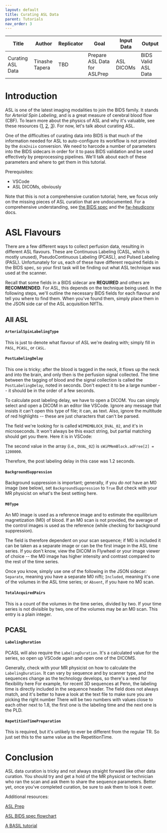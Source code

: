 ```yaml
---
layout: default
title: Curating ASL Data
parent: Tutorials
nav_order: 3
---
```


| Title | Author | Replicator | Goal | Input Data | Output |
| ----- | ------ | ---------- | ---- | ---------- | ------ |
| Curating ASL Data | Tinashe Tapera | TBD | Prepare ASL Data for ASLPrep | ASL DICOMs | BIDS Valid ASL Data |

# Introduction

ASL is one of the latest imaging modalities to join the BIDS family.
It stands for *Arterial Spin Labeling*, and is a great measure of cerebral blood flow (CBF).
To learn more about the physics of ASL and why it's valuable, see these resources ([1](https://mriquestions.com/uploads/3/4/5/7/34572113/asl_review_1156841300209x_1-s2.0-s221156841300209x-main.pdf), [2](https://www.hindawi.com/journals/ijbi/2012/818456/), [3](https://pubmed.ncbi.nlm.nih.gov/24715426/)).
For now, let's talk about curating ASL.

One of the difficulties of curating data into BIDS is that much of the information needed for ASL to auto-configure its workflow is not provided by the `dcm2niix` conversion.
We need to harcode a number of parameters into the BIDS sidecars in order for it to pass BIDS validation and be used effectively by preprocessing pipelines.
We'll talk about each of these parameters and where to get them in this tutorial.

Prerequisites:

- VSCode
- ASL DICOMs, obviously

Note that this is not a comprehensive curation tutorial; here, we focus only on the missing pieces of ASL curation that are undocumented.
For a comprehensive understanding, see [the BIDS spec](https://bids-specification.readthedocs.io/en/stable/) and the [fw-heudiconv](https://fw-heudiconv.readthedocs.io/en/latest/) docs.

# ASL Flavours

There are a few different ways to collect perfusion data, resulting in different ASL flavours.
These are Continuous Labeling (CASL, which is mostly unused), PseudoContinuous Labeling (PCASL), and Pulsed Labeling (PASL).
Unfortunately for us, each of these have different required fields in the BIDS spec, so your first task will be finding out what ASL technique was used at the scanner.

Recall that some fields in a BIDS sidecar are **REQUIRED** and others are **RECOMMENDED**.
For ASL, this depends on the technique being used.
In the following steps, we'll outline the necessary BIDS fields for each flavour and tell you where to find them.
When you've found them, simply place them in the JSON side car of the ASL acquisition NIfTIs.

## All ASL

#### `ArterialSpinLabelingType`

This is just to denote what flavour of ASL we're dealing with; simply fill in `PASL`, `PCASL`, or `CASL`.

#### `PostLabelingDelay`

This one is tricky; after the blood is tagged in the neck, it flows up the neck and into the brain, and only then is the perfusion signal collected.
The time between the tagging of blood and the signal collection is called the `PostLabelingDelay`, noted in seconds.
Don't expect it to be a large number -- it should be in the order of a few seconds.

To calculate post labeling delay, we have to open a DICOM.
You can simply select and open a DICOM in an editor like VSCode.
Ignore any message that insists it can't open this type of file; it can, as text.
Also, ignore the multitude of red highlights -- these are just characters that can't be parsed.

The field we're looking for is called `WIPMEMBLOCK_DVAL_02`, and it's in microseconds.
It won't always be this exact string, but partial matching should get you there.
Here it is in VSCode:
<img src="/assets/images/vscode_wipmem.png" alt="" >

The second value in the array (i.e., `DVAL_02`) is `sWiPMemBlock.adFree[2] = 1200000`.

Therefore, the post labeling delay in this case was 1.2 seconds.

#### `BackgroundSuppression`

Background suppression is important; generally, if you *do not* have an M0 image (see below), set `BackgroundSuppression` to `True`
But check with your MR physicist on what's the best setting here.

#### `M0Type`

An M0 image is used as a reference image and to estimate the equilibrium magnetization (M0) of blood.
If an M0 scan is not provided, the average of the control images is used as the reference (while checking for background suppression).

The field is therefore dependent on your scan sequence; if M0 is included it can be taken as a separate image or can be the first image in the ASL time series.
If you don't know, view the DICOM in Flywheel or your image viewer of choice -- the M0 image has higher intensity and contrast compared to the rest of the time series.

Once you know, simply use one of the following in the JSON sidecar: `Separate`, meaning you have a separate M0 nifti; `Included`, meaning it's one of the volumes in the ASL time series; or `Absent`, if you have no M0 scan.

#### `TotalAcquiredPairs`

This is a count of the volumes in the time series, divided by two.
If your time series is not divisible by two, one of the volumes may be an M0 scan.
This entry is a plain integer.

## PCASL

#### `LabelingDuration`

PCASL will also require the `LabelingDuration`.
It's a calculated value for the series, so open up VSCode again and open one of the DICOMS.

Generally, check with your MR physicist on how to calculate the `LabelingDuration`.
It can vary by sequence and by scanner type, and the sequences change as the technology develops, so there's a need for flexibility here
For example, for recent 3D sequences at Penn, the labeling time is directly included in the sequence header.
The field does not always match, and it's better to have a look at the text file to make sure you are picking the right number
There will be two numbers with values close to each other next to 1.8, the first one is the labeling time and the next one is the PLD.

#### `RepetitionTimePreparation`

This is required, but it's unlikely to ever be different from the regular TR.
So just set this to the same value as the RepetitionTime.

# Conclusion

ASL data curation is tricky and not always straight forward like other data curation.
You should try and get a hold of the MR physicist or technician who ran the scan and ask them to share the sequence parameters.
Better yet, once you've completed curation, be sure to ask them to look it over.

Additional resources:

[ASL Prep](https://aslprep.readthedocs.io/en/latest/)

[ASL BIDS spec flowchart](https://bids-specification.readthedocs.io/en/stable/99-appendices/12-arterial-spin-labeling.html#flowchart-based-on-dependency-table)

[A BASIL tutorial](https://asl-docs.readthedocs.io/en/latest/gui_tutorial.html)
